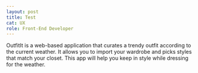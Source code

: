 ```yaml
---
layout: post
title: Test
cat: UX
role: Front-End Developer
---
```


OutfitIt is a web-based application that curates a trendy outfit according to the current weather. It allows you to import your wardrobe and picks styles that match your closet. This app will help you keep in style while dressing for the weather.
